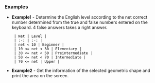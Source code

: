 ### Examples

* __Example1__ - Determine the English level according to the net correct number determined from the true and false numbers entered on the keyboard. 4 false answers takes a right answer.
 <t/> <t/>

       | Net | Level |
       | :-: | :-: |
       | net < 10 | Beginner |
       | 10 <= net < 30 | Elementary |
       | 30 <= net < 50 | Preintermediate |
       | 50 <= net < 70 | Intermediate |
       | 70 <= net | Upper |


* __Example2__ - Get the information of the selected geometric shape and print the area on the screen.
